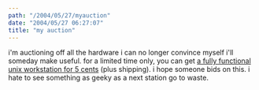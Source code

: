 ```yaml
---
path: "/2004/05/27/myauction" 
date: "2004/05/27 06:27:07" 
title: "my auction" 
---
```

<p>i'm auctioning off all the hardware i can no longer convince myself i'll someday make useful. for a limited time only, you can get <a href="http://cgi.ebay.com/ws/eBayISAPI.dll?ViewItem&amp;item=4134151224">a fully functional unix workstation for 5 cents</a> (plus shipping). i hope someone bids on this. i hate to see something as geeky as a next station go to waste.</p>